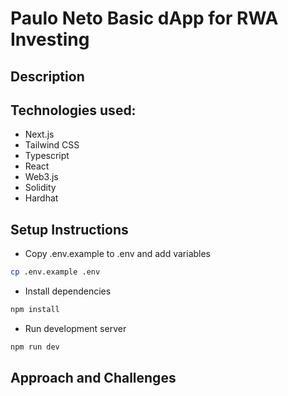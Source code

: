 # Paulo Neto Basic dApp for RWA Investing

## Description

## Technologies used:
- Next.js
- Tailwind CSS
- Typescript
- React
- Web3.js
- Solidity
- Hardhat

## Setup Instructions

- Copy .env.example to .env and add variables
```sh
cp .env.example .env
```
- Install dependencies
```sh
npm install
```
- Run development server
```sh
npm run dev
```

## Approach and Challenges
